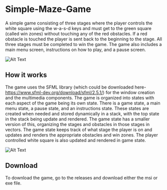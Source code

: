 # Simple-Maze-Game

A simple game consisting of three stages where the player controls the white square using the w-a-s-d keys and must get to the green square (called win zones) without touching any of the red obstacles. If a red obstacle is touched the player is sent back to the beginning to the stage. All three stages must be completed to win the game. The game also includes a main menu screen, instructions on how to play, and a pause screen.

![Alt Text](https://media.giphy.com/media/EEfytjRHns62LJeAHH/giphy.gif)

## How it works
The game uses the SFML library (which could be downloaded here- https://www.sfml-dev.org/download/sfml/2.5.1/) for the window creation and the multimedia components. The game is organized into states with each aspect of the game being its own state. There is a game state, a main menu state, a pause state, and an instructions state. These states are created when needed and stored dynamically in a stack, with the top state in the stack being update and rendered. The game state has a smaller version of this, organizing the stages and obstacles in those stages in vectors. The game state keeps track of what stage the player is on and updates and renders the appropriate obstacles and win zones. The player controlled white square is also updated and rendered in game state.

![Alt Text](https://media.giphy.com/media/h6084L81fSgFQq1nxC/giphy.gif)

## Download

To download the game, go to the releases and download either the msi or exe file.
